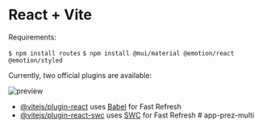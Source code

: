 # React + Vite  

Requirements:  

 ```$ npm install routes```
 ```$ npm install @mui/material @emotion/react @emotion/styled```

Currently, two official plugins are available:

![preview](./src/assets/preview.png)

- [@vitejs/plugin-react](https://github.com/vitejs/vite-plugin-react/blob/main/packages/plugin-react/README.md) uses [Babel](https://babeljs.io/) for Fast Refresh
- [@vitejs/plugin-react-swc](https://github.com/vitejs/vite-plugin-react-swc) uses [SWC](https://swc.rs/) for Fast Refresh
#   a p p - p r e z - m u l t i 
 
 